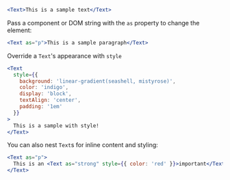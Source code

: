```jsx
<Text>This is a sample text</Text>
```

Pass a component or DOM string with the `as` property to change the element:

```jsx
<Text as="p">This is a sample paragraph</Text>
```

Override a `Text`'s appearance with `style`

```jsx
<Text
  style={{
    background: 'linear-gradient(seashell, mistyrose)',
    color: 'indigo',
    display: 'block',
    textAlign: 'center',
    padding: '1em'
  }}
>
  This is a sample with style!
</Text>
```

You can also nest `Text`s for inline content and styling:

```jsx
<Text as="p">
  This is an <Text as="strong" style={{ color: 'red' }}>important</Text> text
</Text>
```